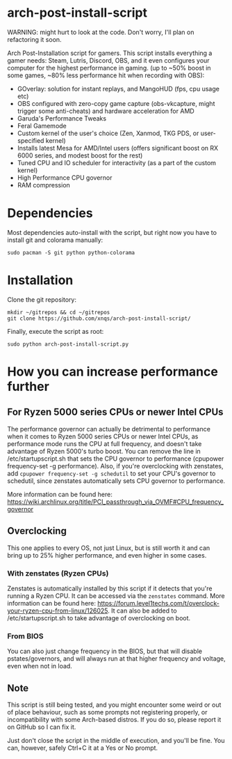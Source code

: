 # arch-post-install-script
WARNING: might hurt to look at the code. Don't worry, I'll plan on refactoring it soon.

Arch Post-Installation script for gamers. This script installs everything a gamer needs: Steam, Lutris, Discord, OBS, and it even configures your computer for the highest performance in gaming. (up to ~50% boost in some games, ~80% less performance hit when recording with OBS):

- GOverlay: solution for instant replays, and MangoHUD (fps, cpu usage etc)
- OBS configured with zero-copy game capture (obs-vkcapture, might trigger some anti-cheats) and hardware acceleration for AMD
- Garuda's Performance Tweaks
- Feral Gamemode
- Custom kernel of the user's choice (Zen, Xanmod, TKG PDS, or user-specified kernel)
- Installs latest Mesa for AMD/Intel users (offers significant boost on RX 6000 series, and modest boost for the rest)
- Tuned CPU and IO scheduler for interactivity (as a part of the custom kernel)
- High Performance CPU governor
- RAM compression

# Dependencies
Most dependencies auto-install with the script, but right now you have to install git and colorama manually:

`sudo pacman -S git python python-colorama`

# Installation
Clone the git repository:
```
mkdir ~/gitrepos && cd ~/gitrepos
git clone https://github.com/xnqs/arch-post-install-script/
```
Finally, execute the script as root:
```
sudo python arch-post-install-script.py
```

# How you can increase performance further
## For Ryzen 5000 series CPUs or newer Intel CPUs
The performance governor can actually be detrimental to performance when it comes to Ryzen 5000 series CPUs or newer Intel CPUs, as performance mode runs the CPU at full frequency, and doesn't take advantage of Ryzen 5000's turbo boost. You can remove the line in /etc/startupscript.sh that sets the CPU governor to performance (cpupower frequency-set -g performance). Also, if you're overclocking with zenstates, add `cpupower frequency-set -g schedutil` to set your CPU's governor to schedutil, since zenstates automatically sets CPU governor to performance.

More information can be found here: https://wiki.archlinux.org/title/PCI_passthrough_via_OVMF#CPU_frequency_governor
## Overclocking
This one applies to every OS, not just Linux, but is still worth it and can bring up to 25% higher performance, and even higher in some cases.
### With zenstates (Ryzen CPUs)
Zenstates is automatically installed by this script if it detects that you're running a Ryzen CPU. It can be accessed via the `zenstates` command.
More information can be found here: https://forum.level1techs.com/t/overclock-your-ryzen-cpu-from-linux/126025. It can also be added to /etc/startupscript.sh to take advantage of overclocking on boot.
### From BIOS
You can also just change frequency in the BIOS, but that will disable pstates/governors, and will always run at that higher frequency and voltage, even when not in load.

## Note
This script is still being tested, and you might encounter some weird or out of place behaviour, such as some prompts not registering properly, or incompatibility with some Arch-based distros. If you do so, please report it on GitHub so I can fix it.

Just don't close the script in the middle of execution, and you'll be fine. You can, however, safely Ctrl+C it at a Yes or No prompt.
